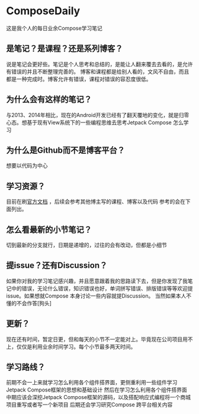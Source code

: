 # ComposeDaily
这是我个人的每日业余Compose学习笔记

## 是笔记？是课程？还是系列博客？

说是笔记会更好些。笔记是个人思考和总结的，是能让人翻来覆去去看的，是允许有错误的并且不断整理完善的。
博客和课程都是给别人看的，文风不自由，而且都是一种完成时。博客允许有错误，课程对错误的容忍度很低。

## 为什么会有这样的笔记？

与2013、2014年相比，现在的Android开发已经有了翻天覆地的变化，就是归零心态。想基于现有View系统下的一些编程思维去思考Jetpack Compose 怎么学习

## 为什么是Github而不是博客平台？
想要以代码为中心

## 学习资源？
目前在刷[官方文档](https://developer.android.com/jetpack/compose) ，后续会参考其他博主写的课程、博客以及代码
参考的会在下面列出。

## 怎么看最新的小节笔记？
切到最新的分支就行，日期是递增的，过往的会有改动，但都是小细节

## 提issue？还有Discussion？

如果你对我的学习笔记感兴趣，并且愿意跟着我的思路读下去，但是你发现了我笔记中的错误，无论什么错误，知识错误也好，单词拼写错误、排版错误等等欢迎提issue。如果想就Compose 本身讨论一些内容就提Discussion。
当然如果本人不懂的不会作答[狗头]
## 更新？

现在还有时间，暂定日更，但和每天的小节不一定能对上。毕竟现在公司项目用不上，仅仅是利用业余时间学习。每个小节最多两天时间。

## 学习路线？

前期不会一上来就学习怎么利用各个组件搭界面，更侧重利用一些组件学习Jetpack Compose框架的思想和基础设计
然后在学习怎么利用各个组件搭界面
中期应该会深挖Jetpack Compose框架的源码，以及搭配响应式编程将一个商城项目重写或者写一个新项目
后期还会学习研究Compose 跨平台相关内容